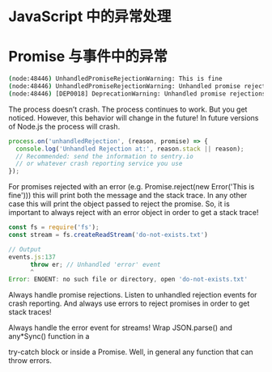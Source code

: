 # JavaScript 中的异常处理

# Promise 与事件中的异常

```sh
(node:48446) UnhandledPromiseRejectionWarning: This is fine
(node:48446) UnhandledPromiseRejectionWarning: Unhandled promise rejection. This error originated either by throwing inside of an async function without a catch block, or by rejecting a promise which was not handled with .catch(). (rejection id: 1)
(node:48446) [DEP0018] DeprecationWarning: Unhandled promise rejections are deprecated. In the future, promise rejections that are not handled will terminate the Node.js process with a non-zero exit code.
```

The process doesn’t crash. The process continues to work. But you get noticed. However, this behavior will change in the future! In future versions of Node.js the process will crash.

```js
process.on('unhandledRejection', (reason, promise) => {
  console.log('Unhandled Rejection at:', reason.stack || reason);
  // Recommended: send the information to sentry.io
  // or whatever crash reporting service you use
});
```

For promises rejected with an error (e.g. Promise.reject(new Error('This is fine'))) this will print both the message and the stack trace. In any other case this will print the object passed to reject the promise. So, it is important to always reject with an error object in order to get a stack trace!

```js
const fs = require('fs');
const stream = fs.createReadStream('do-not-exists.txt')

// Output
events.js:137
      throw er; // Unhandled 'error' event
      ^
Error: ENOENT: no such file or directory, open 'do-not-exists.txt'
```

Always handle promise rejections. Listen to unhandled rejection events for crash reporting. And always use errors to reject promises in order to get stack traces!

Always handle the error event for streams!
Wrap JSON.parse() and any\*Sync() function in a

try-catch block or inside a Promise. Well, in general any function that can throw errors.
